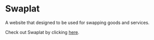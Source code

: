 # Swaplat

A website that designed to be used for swapping goods and services.

Check out Swaplat by clicking [here](https://bartermgl.herokuapp.com/).

<!-- 
## 1

## 2
 -->

